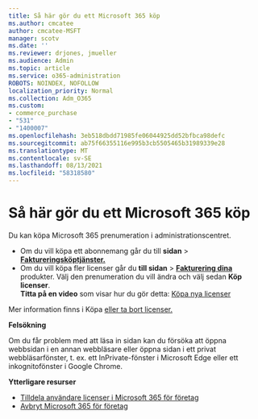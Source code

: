 ```yaml
---
title: Så här gör du ett Microsoft 365 köp
ms.author: cmcatee
author: cmcatee-MSFT
manager: scotv
ms.date: ''
ms.reviewer: drjones, jmueller
ms.audience: Admin
ms.topic: article
ms.service: o365-administration
ROBOTS: NOINDEX, NOFOLLOW
localization_priority: Normal
ms.collection: Adm_O365
ms.custom:
- commerce_purchase
- "531"
- "1400007"
ms.openlocfilehash: 3eb518dbdd71985fe06044925dd52bfbca98defc
ms.sourcegitcommit: ab75f66355116e995b3cb5505465b31989339e28
ms.translationtype: MT
ms.contentlocale: sv-SE
ms.lasthandoff: 08/13/2021
ms.locfileid: "58318580"
---
```

# <a name="how-to-make-a-microsoft-365-purchase"></a>Så här gör du ett Microsoft 365 köp

Du kan köpa Microsoft 365 prenumeration i administrationscentret.
  
- Om du vill köpa ett abonnemang går du till **sidan** \> **[Faktureringsköptjänster.](https://go.microsoft.com/fwlink/p/?linkid=868433)**
- Om du vill köpa fler licenser går du **till sidan** \> **[Fakturering dina](https://go.microsoft.com/fwlink/p/?linkid=842054)** produkter. Välj den prenumeration du vill ändra och välj sedan **Köp licenser**.\
**Titta på en video** som visar hur du gör detta: [Köpa nya licenser](https://go.microsoft.com/fwlink/p/?linkid=2154857)
  
Mer information finns i Köpa [eller ta bort licenser.](https://docs.microsoft.com/microsoft-365/commerce/licenses/buy-licenses)

**Felsökning**

Om du får problem med att läsa in sidan kan du försöka att öppna webbsidan i en annan webbläsare eller öppna sidan i ett privat webbläsarfönster, t. ex. ett InPrivate-fönster i Microsoft Edge eller ett inkognitofönster i Google Chrome.

**Ytterligare resurser**
  
- [Tilldela användare licenser i Microsoft 365 för företag](https://docs.microsoft.com/microsoft-365/admin/add-users/add-users)
- [Avbryt Microsoft 365 för företag](https://docs.microsoft.com/microsoft-365/commerce/subscriptions/cancel-your-subscription)